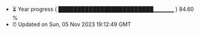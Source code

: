 - ⏳ Year progress { █████████████████████████▁▁▁▁▁ } 84.60 %
- ⏰ Updated on Sun, 05 Nov 2023 19:12:49 GMT

